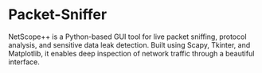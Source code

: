 # Packet-Sniffer
NetScope++ is a Python-based GUI tool for live packet sniffing, protocol analysis, and sensitive data leak detection. Built using Scapy, Tkinter, and Matplotlib, it enables deep inspection of network traffic through a beautiful interface. 
